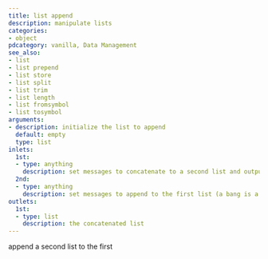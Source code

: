 ```yaml
---
title: list append
description: manipulate lists
categories:
- object
pdcategory: vanilla, Data Management
see_also:
- list
- list prepend
- list store
- list split
- list trim
- list length
- list fromsymbol
- list tosymbol
arguments:
- description: initialize the list to append 
  default: empty
  type: list
inlets:
  1st:
  - type: anything
    description: set messages to concatenate to a second list and output (a bang is a zero element list)
  2nd:
  - type: anything
    description: set messages to append to the first list (a bang is a zero element list and clears it)
outlets:
  1st:
  - type: list
    description: the concatenated list
---
```

append a second list to the first

